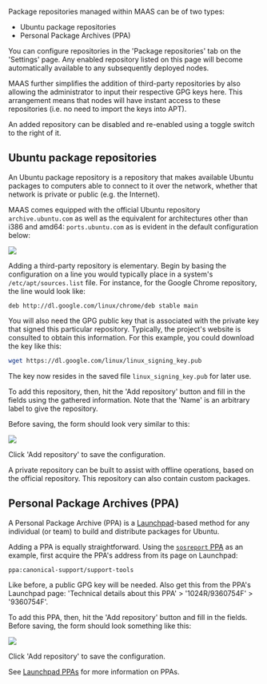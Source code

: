 <!-- deb-2-7-cli
||2.7|2.8|2.9|
|-----:|:-----:|:-----:|:-----:|
|Snap|[CLI](package-repositories-snap-2-7-cli/2970) ~ [UI](package-repositories-snap-2-7-ui/2971)|[CLI](package-repositories-snap-2-8-cli/2972) ~ [UI](package-repositories-snap-2-8-ui/2973)|[CLI](package-repositories-snap-2-9-cli/2974) ~ [UI](package-repositories-snap-2-9-ui/2975)|
|Packages|**CLI** ~ [UI](package-repositories-deb-2-7-ui/2977)|[CLI](package-repositories-deb-2-8-cli/2978) ~ [UI](package-repositories-deb-2-8-ui/2979)|[CLI](package-repositories-deb-2-9-cli/2980) ~ [UI](package-repositories-deb-2-9-ui/2981)|
 deb-2-7-cli -->

<!-- deb-2-7-ui
||2.7|2.8|2.9|
|-----:|:-----:|:-----:|:-----:|
|Snap|[CLI](package-repositories-snap-2-7-cli/2970) ~ [UI](package-repositories-snap-2-7-ui/2971)|[CLI](package-repositories-snap-2-8-cli/2972) ~ [UI](package-repositories-snap-2-8-ui/2973)|[CLI](package-repositories-snap-2-9-cli/2974) ~ [UI](package-repositories-snap-2-9-ui/2975)|
|Packages|[CLI](package-repositories-deb-2-7-cli/2976) ~ |**UI**|[CLI](package-repositories-deb-2-8-cli/2978) ~ [UI](package-repositories-deb-2-8-ui/2979)|[CLI](package-repositories-deb-2-9-cli/2980) ~ [UI](package-repositories-deb-2-9-ui/2981)|
 deb-2-7-ui -->

<!-- deb-2-8-cli
||2.7|2.8|2.9|
|-----:|:-----:|:-----:|:-----:|
|Snap|[CLI](package-repositories-snap-2-7-cli/2970) ~ [UI](package-repositories-snap-2-7-ui/2971)|[CLI](package-repositories-snap-2-8-cli/2972) ~ [UI](package-repositories-snap-2-8-ui/2973)|[CLI](package-repositories-snap-2-9-cli/2974) ~ [UI](package-repositories-snap-2-9-ui/2975)|
|Packages|[CLI](package-repositories-deb-2-7-cli/2976) ~ [UI](package-repositories-deb-2-7-ui/2977)||**CLI** ~ [UI](package-repositories-deb-2-8-ui/2979)|[CLI](package-repositories-deb-2-9-cli/2980) ~ [UI](package-repositories-deb-2-9-ui/2981)|
 deb-2-8-cli -->

<!-- deb-2-8-ui
||2.7|2.8|2.9|
|-----:|:-----:|:-----:|:-----:|
|Snap|[CLI](package-repositories-snap-2-7-cli/2970) ~ [UI](package-repositories-snap-2-7-ui/2971)|[CLI](package-repositories-snap-2-8-cli/2972) ~ [UI](package-repositories-snap-2-8-ui/2973)|[CLI](package-repositories-snap-2-9-cli/2974) ~ [UI](package-repositories-snap-2-9-ui/2975)|
|Packages|[CLI](package-repositories-deb-2-7-cli/2976) ~ [UI](package-repositories-deb-2-7-ui/2977)|[CLI](package-repositories-deb-2-8-cli/2978) ~ |**UI**|[CLI](package-repositories-deb-2-9-cli/2980) ~ [UI](package-repositories-deb-2-9-ui/2981)|
 deb-2-8-ui -->

<!-- deb-2-9-cli
||2.7|2.8|2.9|
|-----:|:-----:|:-----:|:-----:|
|Snap|[CLI](package-repositories-snap-2-7-cli/2970) ~ [UI](package-repositories-snap-2-7-ui/2971)|[CLI](package-repositories-snap-2-8-cli/2972) ~ [UI](package-repositories-snap-2-8-ui/2973)|[CLI](package-repositories-snap-2-9-cli/2974) ~ [UI](package-repositories-snap-2-9-ui/2975)|
|Packages|[CLI](package-repositories-deb-2-7-cli/2976) ~ [UI](package-repositories-deb-2-7-ui/2977)|[CLI](package-repositories-deb-2-8-cli/2978) ~ [UI](package-repositories-deb-2-8-ui/2979)||**CLI** ~ [UI](package-repositories-deb-2-9-ui/2981)|
 deb-2-9-cli -->

<!-- deb-2-9-ui
||2.7|2.8|2.9|
|-----:|:-----:|:-----:|:-----:|
|Snap|[CLI](package-repositories-snap-2-7-cli/2970) ~ [UI](package-repositories-snap-2-7-ui/2971)|[CLI](package-repositories-snap-2-8-cli/2972) ~ [UI](package-repositories-snap-2-8-ui/2973)|[CLI](package-repositories-snap-2-9-cli/2974) ~ [UI](package-repositories-snap-2-9-ui/2975)|
|Packages|[CLI](package-repositories-deb-2-7-cli/2976) ~ [UI](package-repositories-deb-2-7-ui/2977)|[CLI](package-repositories-deb-2-8-cli/2978) ~ [UI](package-repositories-deb-2-8-ui/2979)|[CLI](package-repositories-deb-2-9-cli/2980) ~ |**UI**|
 deb-2-9-ui -->

<!-- snap-2-7-cli
||2.7|2.8|2.9|
|-----:|:-----:|:-----:|:-----:|
|Snap|**CLI** ~ [UI](package-repositories-snap-2-7-ui/2971)|[CLI](package-repositories-snap-2-8-cli/2972) ~ [UI](package-repositories-snap-2-8-ui/2973)|[CLI](package-repositories-snap-2-9-cli/2974) ~ [UI](package-repositories-snap-2-9-ui/2975)|
|Packages|[CLI](package-repositories-deb-2-7-cli/2976) ~ [UI](package-repositories-deb-2-7-ui/2977)|[CLI](package-repositories-deb-2-8-cli/2978) ~ [UI](package-repositories-deb-2-8-ui/2979)|[CLI](package-repositories-deb-2-9-cli/2980) ~ [UI](package-repositories-deb-2-9-ui/2981)|
 snap-2-7-cli -->

<!-- snap-2-7-ui
||2.7|2.8|2.9|
|-----:|:-----:|:-----:|:-----:|
|Snap|[CLI](package-repositories-snap-2-7-cli/2970) ~ |**UI**|[CLI](package-repositories-snap-2-8-cli/2972) ~ [UI](package-repositories-snap-2-8-ui/2973)|[CLI](package-repositories-snap-2-9-cli/2974) ~ [UI](package-repositories-snap-2-9-ui/2975)|
|Packages|[CLI](package-repositories-deb-2-7-cli/2976) ~ [UI](package-repositories-deb-2-7-ui/2977)|[CLI](package-repositories-deb-2-8-cli/2978) ~ [UI](package-repositories-deb-2-8-ui/2979)|[CLI](package-repositories-deb-2-9-cli/2980) ~ [UI](package-repositories-deb-2-9-ui/2981)|
 snap-2-7-ui -->

<!-- snap-2-8-cli
||2.7|2.8|2.9|
|-----:|:-----:|:-----:|:-----:|
|Snap|[CLI](package-repositories-snap-2-7-cli/2970) ~ [UI](package-repositories-snap-2-7-ui/2971)||**CLI** ~ [UI](package-repositories-snap-2-8-ui/2973)|[CLI](package-repositories-snap-2-9-cli/2974) ~ [UI](package-repositories-snap-2-9-ui/2975)|
|Packages|[CLI](package-repositories-deb-2-7-cli/2976) ~ [UI](package-repositories-deb-2-7-ui/2977)|[CLI](package-repositories-deb-2-8-cli/2978) ~ [UI](package-repositories-deb-2-8-ui/2979)|[CLI](package-repositories-deb-2-9-cli/2980) ~ [UI](package-repositories-deb-2-9-ui/2981)|
 snap-2-8-cli -->

<!-- snap-2-8-ui
||2.7|2.8|2.9|
|-----:|:-----:|:-----:|:-----:|
|Snap|[CLI](package-repositories-snap-2-7-cli/2970) ~ [UI](package-repositories-snap-2-7-ui/2971)|[CLI](package-repositories-snap-2-8-cli/2972) ~ |**UI**|[CLI](package-repositories-snap-2-9-cli/2974) ~ [UI](package-repositories-snap-2-9-ui/2975)|
|Packages|[CLI](package-repositories-deb-2-7-cli/2976) ~ [UI](package-repositories-deb-2-7-ui/2977)|[CLI](package-repositories-deb-2-8-cli/2978) ~ [UI](package-repositories-deb-2-8-ui/2979)|[CLI](package-repositories-deb-2-9-cli/2980) ~ [UI](package-repositories-deb-2-9-ui/2981)|
 snap-2-8-ui -->

<!-- snap-2-9-cli
||2.7|2.8|2.9|
|-----:|:-----:|:-----:|:-----:|
|Snap|[CLI](package-repositories-snap-2-7-cli/2970) ~ [UI](package-repositories-snap-2-7-ui/2971)|[CLI](package-repositories-snap-2-8-cli/2972) ~ [UI](package-repositories-snap-2-8-ui/2973)||**CLI** ~ [UI](package-repositories-snap-2-9-ui/2975)|
|Packages|[CLI](package-repositories-deb-2-7-cli/2976) ~ [UI](package-repositories-deb-2-7-ui/2977)|[CLI](package-repositories-deb-2-8-cli/2978) ~ [UI](package-repositories-deb-2-8-ui/2979)|[CLI](package-repositories-deb-2-9-cli/2980) ~ [UI](package-repositories-deb-2-9-ui/2981)|
 snap-2-9-cli -->

<!-- snap-2-9-ui
||2.7|2.8|2.9|
|-----:|:-----:|:-----:|:-----:|
|Snap|[CLI](package-repositories-snap-2-7-cli/2970) ~ [UI](package-repositories-snap-2-7-ui/2971)|[CLI](package-repositories-snap-2-8-cli/2972) ~ [UI](package-repositories-snap-2-8-ui/2973)|[CLI](package-repositories-snap-2-9-cli/2974) ~ |**UI**|
|Packages|[CLI](package-repositories-deb-2-7-cli/2976) ~ [UI](package-repositories-deb-2-7-ui/2977)|[CLI](package-repositories-deb-2-8-cli/2978) ~ [UI](package-repositories-deb-2-8-ui/2979)|[CLI](package-repositories-deb-2-9-cli/2980) ~ [UI](package-repositories-deb-2-9-ui/2981)|
 snap-2-9-ui -->

Package repositories managed within MAAS can be of two types:

-   Ubuntu package repositories
-   Personal Package Archives (PPA)

You can configure repositories in the 'Package repositories' tab on the 'Settings' page. Any enabled repository listed on this page will become automatically available to any subsequently deployed nodes.

MAAS further simplifies the addition of third-party repositories by also allowing the administrator to input their respective GPG keys here. This arrangement means that nodes will have instant access to these repositories (i.e. no need to import the keys into APT).

An added repository can be disabled and re-enabled using a toggle switch to the right of it.

<h2 id="heading--ubuntu-package-repositories">Ubuntu package repositories</h2>

An Ubuntu package repository is a repository that makes available Ubuntu packages to computers able to connect to it over the network, whether that network is private or public (e.g. the Internet).

MAAS comes equipped with the official Ubuntu repository `archive.ubuntu.com` as well as the equivalent for architectures other than i386 and amd64: `ports.ubuntu.com` as is evident in the default configuration below:

<a href="https://assets.ubuntu.com/v1/77b93794-manage-repositories__2.4_default-repo-config.png" target = "_blank"><img src="https://assets.ubuntu.com/v1/77b93794-manage-repositories__2.4_default-repo-config.png"></a>

Adding a third-party repository is elementary. Begin by basing the configuration on a line you would typically place in a system's `/etc/apt/sources.list` file. For instance, for the Google Chrome repository, the line would look like:

`deb http://dl.google.com/linux/chrome/deb stable main`

You will also need the GPG public key that is associated with the private key that signed this particular repository. Typically, the project's website is consulted to obtain this information. For this example, you could download the key like this:

``` bash
wget https://dl.google.com/linux/linux_signing_key.pub
```

The key now resides in the saved file `linux_signing_key.pub` for later use.

To add this repository, then, hit the 'Add repository' button and fill in the fields using the gathered information. Note that the 'Name' is an arbitrary label to give the repository.

Before saving, the form should look very similar to this:

<a href="https://assets.ubuntu.com/v1/1aa1c512-manage-repositories__2.4_add-repo.png" target = "_blank"><img src="https://assets.ubuntu.com/v1/1aa1c512-manage-repositories__2.4_add-repo.png"></a>

Click 'Add repository' to save the configuration.

A private repository can be built to assist with offline operations, based on the official repository. This repository can also contain custom packages.

<h2 id="heading--personal-package-archives-ppa">Personal Package Archives (PPA)</h2>

A Personal Package Archive (PPA) is a [Launchpad](https://launchpad.net)-based method for any individual (or team) to build and distribute packages for Ubuntu.

Adding a PPA is equally straightforward. Using the [`sosreport` PPA](https://launchpad.net/~canonical-support/+archive/ubuntu/support-tools) as an example, first acquire the PPA's address from its page on Launchpad:

`ppa:canonical-support/support-tools`

Like before, a public GPG key will be needed. Also get this from the PPA's Launchpad page: 'Technical details about this PPA' &gt; '1024R/9360754F' &gt; '9360754F'.

To add this PPA, then, hit the 'Add repository' button and fill in the fields. Before saving, the form should look something like this:

<a href="https://assets.ubuntu.com/v1/a0962e17-manage-repositories__2.4_add-ppa.png" target = "_blank"><img src="https://assets.ubuntu.com/v1/a0962e17-manage-repositories__2.4_add-ppa.png"></a>

Click 'Add repository' to save the configuration.

See [Launchpad PPAs](https://help.launchpad.net/Packaging/PPA) for more information on PPAs.

<!-- LINKS -->